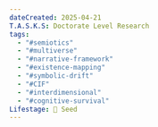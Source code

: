 ```yaml
---
dateCreated: 2025-04-21
T.A.S.K.S: Doctorate Level Research
tags:
  - "#semiotics"
  - "#multiverse"
  - "#narrative-framework"
  - "#existence-mapping"
  - "#symbolic-drift"
  - "#CIF"
  - "#interdimensional"
  - "#cognitive-survival"
Lifestage: 🌱 Seed
---
```

